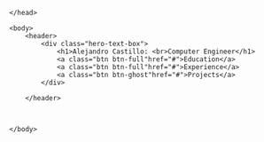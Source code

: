 <!DOCTYPE html>
<html lang="en">
    <head>
        <link rel="stylesheet" type="text/css" href="vendors/css/normalize.css">
        <link rel="stylesheet" type="text/css" href="vendors/css/Grid.css">
        <link rel = "stylesheet" type="text/css" href="resources/css/style.css">
        <link href="https://fonts.googleapis.com/css2?family=Lato:ital,wght@0,100;0,300;0,400;1,300&display=swap" rel="stylesheet">
     <title>ALejandro Castillo Porfolio</title>
    
    
    </head>

    <body>
        <header>
            <div class="hero-text-box"> 
                <h1>Alejandro Castillo: <br>Computer Engineer</h1>
                <a class="btn btn-full"href="#">Education</a>
                <a class="btn btn-full"href="#">Experience</a>
                <a class="btn btn-ghost"href="#">Projects</a>
            </div>
        
        </header>
   
    
    
    </body>





</html>
